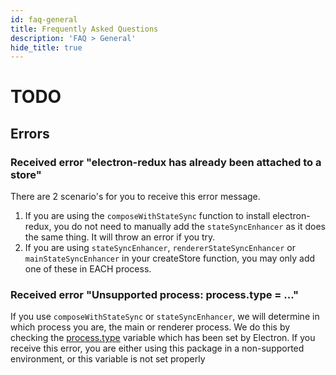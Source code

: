 ```yaml
---
id: faq-general
title: Frequently Asked Questions
description: 'FAQ > General'
hide_title: true
---
```


# TODO

## Errors

### Received error "electron-redux has already been attached to a store"

There are 2 scenario's for you to receive this error message.

1. If you are using the `composeWithStateSync` function to install electron-redux, you do not need to manually add the `stateSyncEnhancer` as it does the same thing. It will throw an error if you try.
2. If you are using `stateSyncEnhancer`, `rendererStateSyncEnhancer` or `mainStateSyncEnhancer` in your createStore function, you may only add one of these in EACH process.

### Received error "Unsupported process: process.type = ..."

If you use `composeWithStateSync` or `stateSyncEnhancer`, we will determine in which process you are, the main or renderer process. We do this by checking the [process.type](https://www.electronjs.org/docs/api/process#processtype-readonly) variable which has been set by Electron. If you receive this error, you are either using this package in a non-supported environment, or this variable is not set properly
